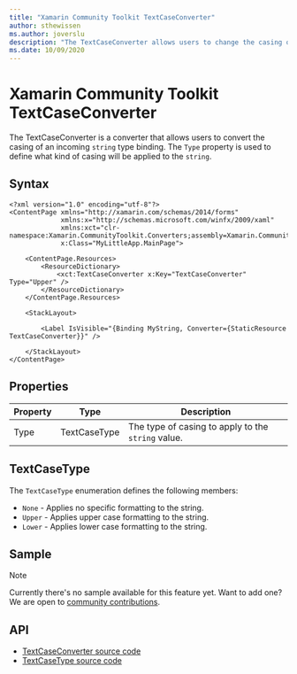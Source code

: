 ```yaml
---
title: "Xamarin Community Toolkit TextCaseConverter"
author: sthewissen
ms.author: joverslu
description: "The TextCaseConverter allows users to change the casing of a string value."
ms.date: 10/09/2020
---
```


# Xamarin Community Toolkit TextCaseConverter

The TextCaseConverter is a converter that allows users to convert the casing of an incoming `string` type binding. The `Type` property is used to define what kind of casing will be applied to the `string`.

## Syntax

```xaml
<?xml version="1.0" encoding="utf-8"?>
<ContentPage xmlns="http://xamarin.com/schemas/2014/forms"
             xmlns:x="http://schemas.microsoft.com/winfx/2009/xaml"
             xmlns:xct="clr-namespace:Xamarin.CommunityToolkit.Converters;assembly=Xamarin.CommunityToolkit"
             x:Class="MyLittleApp.MainPage">

    <ContentPage.Resources>
        <ResourceDictionary>
            <xct:TextCaseConverter x:Key="TextCaseConverter" Type="Upper" />
        </ResourceDictionary>
    </ContentPage.Resources>

    <StackLayout>

        <Label IsVisible="{Binding MyString, Converter={StaticResource TextCaseConverter}}" />

    </StackLayout>
</ContentPage>
```

## Properties

|Property  |Type  |Description  |
|---------|---------|---------|
| Type | TextCaseType | The type of casing to apply to the `string` value. |

## TextCaseType

The `TextCaseType` enumeration defines the following members:

- `None` - Applies no specific formatting to the string.
- `Upper` - Applies upper case formatting to the string.
- `Lower` - Applies lower case formatting to the string.

## Sample

> [!NOTE]
> Currently there's no sample available for this feature yet. Want to add one? We are open to [community contributions](https://github.com/xamarin/XamarinCommunityToolkit).

<!-- [TextCaseConverter sample page Source](https://github.com/xamarin/XamarinCommunityToolkit)

You can see this in action in the [Xamarin Community Toolkit Sample App](https://github.com/xamarin/XamarinCommunityToolkit). -->

## API

- [TextCaseConverter source code](https://github.com/xamarin/XamarinCommunityToolkit/blob/main/XamarinCommunityToolkit/Converters/TextCaseConverter.shared.cs)
- [TextCaseType source code](https://github.com/xamarin/XamarinCommunityToolkit/blob/main/XamarinCommunityToolkit/Converters/TextCaseType.shared.cs)
